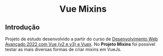 <h1 align="center">
  <p align="center">Vue Mixins</p>
</h1>

## Introdução

Projeto de estudo desenvolvido a partir do curso de [Desenvolvimento Web Avançado 2022 com Vue (v2 e v3) e Vuex](https://www.udemy.com/course/desenvolvimento-web-avancado-com-vue-strapi-vuex-e-vuetify/). No **Projeto Mixins** foi possível testar as mais diversas formas de criar mixins em VueJs.














